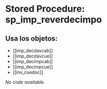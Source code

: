 # Stored Procedure: sp_imp_reverdecimpo

## Usa los objetos:
- [[imp_decdavcab]]
- [[imp_decdavcue]]
- [[imp_decimpcab]]
- [[imp_decimpcue]]
- [[inv_cuedoc]]

*No code available.*
